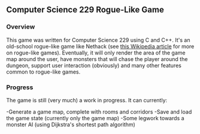 ## Computer Science 229 Rogue-Like Game

### Overview
This game was written for Computer Science 229 using C and C++.  It's an old-school rogue-like game like Nethack (see [this Wikipedia article](https://en.wikipedia.org/wiki/Roguelike) for more on rogue-like games).  Eventually, it will only render the area of the game map around the user, have monsters that will chase the player around the dungeon, support user interaction (obviously) and many other features common to rogue-like games.

### Progress
The game is still (very much) a work in progress.  It can currently:

-Generate a game map, complete with rooms and corridors
-Save and load the game state (currently only the game map)
-Some legwork towards a monster AI (using Dijkstra's shortest path algorithm)
